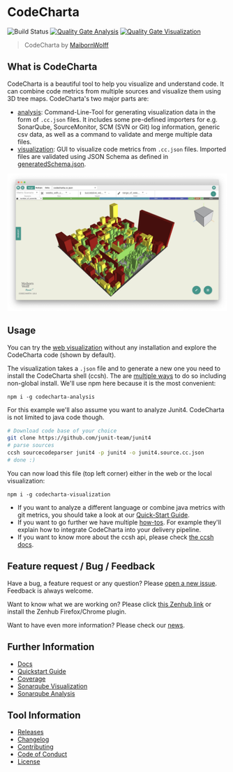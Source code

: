 # CodeCharta

![Build Status](https://github.com/MaibornWolff/codecharta/actions/workflows/release_gh_pages.yml/badge.svg)
[![Quality Gate Analysis](https://sonarcloud.io/api/project_badges/measure?project=maibornwolff-gmbh_codecharta_analysis&metric=alert_status)](https://sonarcloud.io/dashboard?id=maibornwolff-gmbh_codecharta_analysis)
[![Quality Gate Visualization](https://sonarcloud.io/api/project_badges/measure?project=maibornwolff-gmbh_codecharta_visualization&metric=alert_status)](https://sonarcloud.io/dashboard?id=maibornwolff-gmbh_codecharta_visualization)

> CodeCharta by [MaibornWolff](https://www.maibornwolff.de)

## What is CodeCharta

CodeCharta is a beautiful tool to help you visualize and understand code. It can combine code metrics from multiple sources and visualize them using 3D tree maps. CodeCharta's two major parts are:

-   [analysis](https://maibornwolff.github.io/codecharta/docs/analysis/): Command-Line-Tool for generating visualization data in the form of `.cc.json` files. It includes some pre-defined importers for e.g. SonarQube, SourceMonitor, SCM (SVN or Git) log information, generic csv data, as well as a command to validate and merge multiple data files.
-   [visualization](https://maibornwolff.github.io/codecharta/docs/visualization/): GUI to visualize code metrics from `.cc.json` files. Imported files are validated using JSON Schema as defined in [generatedSchema.json](/visualization/app/codeCharta/util/generatedSchema.json).

![Screenshot of visualization](screenshot.png)

## Usage

You can try the [web visualization](https://maibornwolff.github.io/codecharta/visualization/app/index.html?file=codecharta.cc.json&file=codecharta_analysis.cc.json) without any installation and explore the CodeCharta code (shown by default).

The visualization takes a `.json` file and to generate a new one you need to install the CodeCharta shell (ccsh). The are [multiple ways](https://maibornwolff.github.io/codecharta/docs/installation/) to do so including non-global install. We'll use npm here because it is the most convenient:

```
npm i -g codecharta-analysis
```

For this example we'll also assume you want to analyze Junit4. CodeCharta is not limited to java code though.

```bash
# Download code base of your choice
git clone https://github.com/junit-team/junit4
# parse sources
ccsh sourcecodeparser junit4 -p junit4 -o junit4.source.cc.json
# done :)
```

You can now load this file (top left corner) either in the web or the local visualization:

```
npm i -g codecharta-visualization
```

-   If you want to analyze a different language or combine java metrics with git metrics, you should take a look at our [Quick-Start Guide](https://maibornwolff.github.io/codecharta/docs/quick-start-guide/).
-   If you want to go further we have multiple [how-tos](https://maibornwolff.github.io/codecharta/categories/#how-to). For example they'll explain how to integrate CodeCharta into your delivery pipeline.
-   If you want to know more about the ccsh api, please check [the ccsh docs](https://maibornwolff.github.io/codecharta/docs/ccsh/).

## Feature request / Bug / Feedback

Have a bug, a feature request or any question? Please [open a new issue](https://github.com/MaibornWolff/codecharta/issues/new). Feedback is always welcome.

Want to know what we are working on? Please click [this Zenhub link](https://app.zenhub.com/workspaces/codecharta-workspace-5cd16b609795a865159e7107/board) or install the Zenhub Firefox/Chrome plugin.

Want to have even more information? Please check our [news](https://maibornwolff.github.io/codecharta/news/).

## Further Information

-   [Docs](https://maibornwolff.github.io/codecharta/)
-   [Quickstart Guide](https://maibornwolff.github.io/codecharta/docs/quick-start-guide/)
-   [Coverage](https://maibornwolff.github.io/codecharta/visualization/coverage/lcov-report/)
-   [Sonarqube Visualization](https://sonarcloud.io/dashboard?id=de.maibornwolff.codecharta%3Avisualization)
-   [Sonarqube Analysis](https://sonarcloud.io/dashboard?id=de.maibornwolff.codecharta%3Aanalysis)

## Tool Information

-   [Releases](https://github.com/MaibornWolff/codecharta/releases)
-   [Changelog](CHANGELOG.md)
-   [Contributing](CONTRIBUTING.md)
-   [Code of Conduct](CODE_OF_CONDUCT.md)
-   [License](LICENSE.md)
